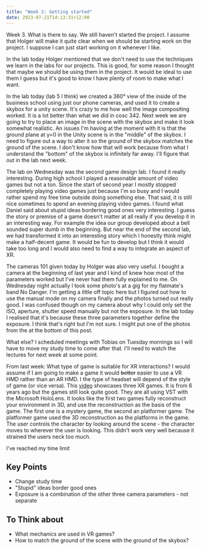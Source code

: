 ```yaml
---
title: "Week 2: Getting started"
date: 2023-07-21T14:13:31+12:00
---
```


Week 3. What is there to say. We still haven't started the project. I assume that Holger will make it quite clear when we should be starting work on the project. I suppose I can just start working on it whenever I like. 

In the lab today Holger mentioned that we don't need to use the techniques we learn in the labs for our projects. This is good, for some reason I thought that maybe we should be using them in the project. It would be ideal to use them I guess but it's good to know I have plenty of room to make what I want. 

In the lab today (lab 5 I think) we created a 360° view of the inside of the business school using just our phone cameras, and used it to create a skybox for a unity scene. It's crazy to me how well the image compositing worked. It is a lot better than what we did in cosc 342. Next week we are going to try to place an image in the scene with the skybox and make it look somewhat realistic. An issues I'm having at the moment with it is that the ground plane at y=0 in the Unity scene is in the "middle" of the skybox. I need to figure out a way to alter it so the ground of the skybox matches the ground of the scene. I don't know how that will work because from what I understand the "bottom" of the skybox is infinitely far away. I'll figure that out in the lab next week.

The lab on Wednesday was the second game design lab. I found it really interesting. During high school I played a reasonable amount of video games but not a ton. Since the start of second year I mostly stopped completely playing video games just because I'm so busy and I would rather spend my free time outside doing something else. That said, it is still nice sometimes to spend an evening playing video games. I found what Daniel said about stupid ideas bordering good ones very interesting. I guess the story or premise of a game doesn't matter at all really if you develop it in an interesting way.  For example the idea our group developed  about a bell sounded super dumb in the beginning. But near the end of the second lab, we had transformed it into an interesting story which I honestly think might make a half-decent game. It would be fun to develop but I think it would take too long and I would also need to find a way to integrate an aspect of XR.

The cameras 101 given today by Holger was also very useful. I bought a camera at the beginning of last year and I kind of knew how most of the parameters worked but I've never had them fully explained to me. On Wednesday night actually I took some photo's at a gig for my flatmate's band No Danger. I'm getting a little off topic here but I figured out how to use the manual mode on my camera finally and the photos turned out really good. I was confused though on my camera about why I could only set the ISO, aperture, shutter speed manually but not the exposure. In the lab today I realised that it's because these three parameters together define the exposure. I think that's right but I'm not sure. I might put one of the photos from the at the bottom of this post.

What else? I scheduled meetings with Tobias on Tuesday mornings so I will have to move my study time to come after that. I'll need to watch the lectures for next week at some point.

From last week: What type of game is suitable for XR interactions? I would assume if I am going to make a game it would ~~better~~ easier to use a VR HMD rather than an AR HMD. I the type of headset will depend of the style of game (or vice versa). This [video](https://www.youtube.com/watch?v=BFzUljfcLDI) showcases three XR games. It is from 6 years ago but the games still look quite good. They are all using VST with the Microsoft HoloLens. It looks like the first two games fully reconstruct your environment in 3D, and use the reconstruction as the basis of the game. The first one is a mystery game, the second an platformer game. The platformer game used the 3D reconstruction as the platforms in the game. The user controls the character by looking around the scene - the character moves to wherever the user is looking. This didn't work very well because it strained the users neck too much. 

I've reached my time limit

## Key Points

- Change study time
- "Stupid" ideas border good ones
- Exposure is a combination of the other three camera parameters - not separate

## To Think about

- What mechanics are used in VR games?
- How to match the ground of the scene with the ground of the skybox?